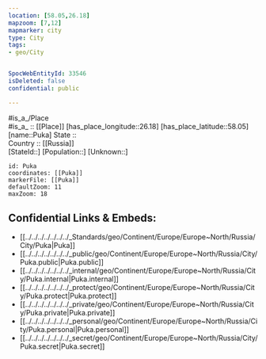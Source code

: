```yaml
---
location: [58.05,26.18] 
mapzoom: [7,12] 
mapmarker: city 
type: City
tags:
- geo/City


SpocWebEntityId: 33546
isDeleted: false
confidential: public

---
```

#is_a_/Place  
#is_a_ :: [[Place]] 
[has_place_longitude::26.18] 
[has_place_latitude::58.05] 
[name::Puka] 
State ::  
Country :: [[Russia]]  
[StateId::] 
[Population::] 
[Unknown::] 


```leaflet
id: Puka
coordinates: [[Puka]] 
markerFile: [[Puka]] 
defaultZoom: 11 
maxZoom: 18
```


## Confidential Links & Embeds: 
- [[../../../../../../../_Standards/geo/Continent/Europe/Europe~North/Russia/City/Puka|Puka]] 
- [[../../../../../../../_public/geo/Continent/Europe/Europe~North/Russia/City/Puka.public|Puka.public]] 
- [[../../../../../../../_internal/geo/Continent/Europe/Europe~North/Russia/City/Puka.internal|Puka.internal]] 
- [[../../../../../../../_protect/geo/Continent/Europe/Europe~North/Russia/City/Puka.protect|Puka.protect]] 
- [[../../../../../../../_private/geo/Continent/Europe/Europe~North/Russia/City/Puka.private|Puka.private]] 
- [[../../../../../../../_personal/geo/Continent/Europe/Europe~North/Russia/City/Puka.personal|Puka.personal]] 
- [[../../../../../../../_secret/geo/Continent/Europe/Europe~North/Russia/City/Puka.secret|Puka.secret]] 

